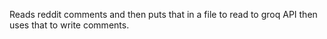 Reads reddit comments and then puts that in a file to read to groq API then uses that to write comments. 
